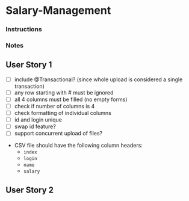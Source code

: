 # Salary-Management

### Instructions


### Notes
## User Story 1
- [ ] include @Transactional? (since whole upload is considered a single transaction)
- [ ] any row starting with # must be ignored
- [ ] all 4 columns must be filled (no empty forms)
- [ ] check if number of columns is 4
- [ ] check formatting of individual columns
- [ ] id and login unique
- [ ] swap id feature?
- [ ] support concurrent upload of files?

* CSV file should have the following column headers:  
  * ```index```
  * ```login```
  * ```name```
  * ```salary```

## User Story 2
